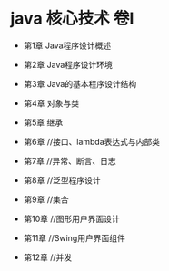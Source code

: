 # java 核心技术 卷I
* 第1章 Java程序设计概述

* 第2章 Java程序设计环境

* 第3章 Java的基本程序设计结构

* 第4章 对象与类

* 第5章 继承

* 第6章 //接口、lambda表达式与内部类

* 第7章 //异常、断言、日志

* 第8章 //泛型程序设计

* 第9章 //集合

* 第10章 //图形用户界面设计

* 第11章 //Swing用户界面组件

* 第12章 //并发
